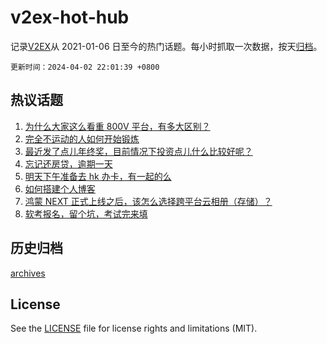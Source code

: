 # v2ex-hot-hub

 记录[V2EX](https://www.v2ex.com/)从 2021-01-06 日至今的热门话题。每小时抓取一次数据，按天[归档](archives)。

`更新时间：2024-04-02 22:01:39 +0800`

## 热议话题

1. [为什么大家这么看重 800V 平台，有多大区别？](https://www.v2ex.com/t/1029056)
1. [完全不运动的人如何开始锻炼](https://www.v2ex.com/t/1028945)
1. [最近发了点儿年终奖，目前情况下投资点儿什么比较好呢？](https://www.v2ex.com/t/1029007)
1. [忘记还房贷，逾期一天](https://www.v2ex.com/t/1029111)
1. [明天下午准备去 hk 办卡，有一起的么](https://www.v2ex.com/t/1028982)
1. [如何搭建个人博客](https://www.v2ex.com/t/1029023)
1. [鸿蒙 NEXT 正式上线之后，该怎么选择跨平台云相册（存储）？](https://www.v2ex.com/t/1029009)
1. [软考报名，留个坑，考试完来填](https://www.v2ex.com/t/1029041)

## 历史归档

[archives](archives)

## License

See the [LICENSE](LICENSE) file for license rights and limitations (MIT).
